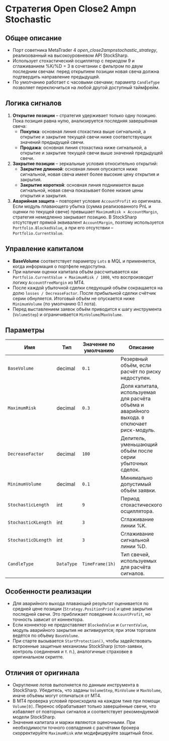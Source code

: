 # Стратегия Open Close2 Ampn Stochastic

## Общее описание
- Порт советника MetaTrader 4 *open_close2ampnstochastic_strategy*, реализованный на высокоуровневом API StockSharp.
- Использует стохастический осциллятор с периодом 9 и сглаживанием %K/%D = 3 в сочетании с фильтром по двум последним свечам: перед открытием позиции новая свеча должна подтвердить направление предыдущей.
- По умолчанию работает с часовыми свечами; параметр `CandleType` позволяет переключиться на любой другой доступный таймфрейм.

## Логика сигналов
1. **Открытие позиции** – стратегия удерживает только одну позицию. Пока позиция равна нулю, анализируется последняя завершённая свеча:
   - **Покупка**: основная линия стохастика выше сигнальной, а открытие и закрытие текущей свечи ниже соответствующих значений предыдущей свечи.
   - **Продажа**: основная линия стохастика ниже сигнальной, а открытие и закрытие текущей свечи выше значений предыдущей свечи.
2. **Закрытие позиции** – зеркальные условия относительно открытий:
   - **Закрытие длинной**: основная линия опускается ниже сигнальной, новая свеча имеет более высокие цену открытия и закрытия.
   - **Закрытие короткой**: основная линия поднимается выше сигнальной, новая свеча показывает более низкие цены открытия и закрытия.
3. **Аварийная защита** – повторяет условие `AccountProfit` из оригинала. Если модуль плавающего убытка (сумма реализованного PnL и оценки по текущей свече) превышает `MaximumRisk × AccountMargin`, стратегия немедленно закрывает позицию. В StockSharp отсутствует прямой эквивалент `AccountMargin`, поэтому используется `Portfolio.BlockedValue`, а при его отсутствии – `Portfolio.CurrentValue`.

## Управление капиталом
- **BaseVolume** соответствует параметру `Lots` в MQL и применяется, когда информация о портфеле недоступна.
- При наличии оценки капитала объём рассчитывается как `Portfolio.CurrentValue × MaximumRisk / 1000`, что воспроизводит логику `AccountFreeMargin` из MT4.
- После каждой убыточной сделки следующий объём сокращается на долю `losses / DecreaseFactor`. После прибыльной сделки счётчик серии обнуляется. Итоговый объём не опускается ниже `MinimumVolume` (по умолчанию 0.1 лота).
- Перед выставлением заявок объём приводится к шагу инструмента (`VolumeStep`) и ограничивается `MinVolume`/`MaxVolume`.

## Параметры
| Имя | Тип | Значение по умолчанию | Описание |
| --- | --- | --- | --- |
| `BaseVolume` | decimal | `0.1` | Резервный объём, если расчёт по риску недоступен. |
| `MaximumRisk` | decimal | `0.3` | Доля капитала, используемая для расчёта объёма и аварийного выхода. `0` отключает риск-модуль. |
| `DecreaseFactor` | decimal | `100` | Делитель, уменьшающий объём после серии убыточных сделок. |
| `MinimumVolume` | decimal | `0.1` | Минимально допустимый объём заявки. |
| `StochasticLength` | int | `9` | Период стохастического осциллятора. |
| `StochasticKLength` | int | `3` | Сглаживание линии %K. |
| `StochasticDLength` | int | `3` | Сглаживание сигнальной линии %D. |
| `CandleType` | `DataType` | `TimeFrame(1h)` | Тип свечей, используемых для расчёта сигналов. |

## Особенности реализации
- Для аварийного выхода плавающий результат оценивается по средней цене позиции (`Strategy.PositionPrice`) и цене закрытия последней свечи. Это приближает поведение `AccountProfit`, но точность зависит от коннектора.
- Если коннектор не предоставляет `BlockedValue` и `CurrentValue`, модуль аварийного закрытия не активируется; при этом торговля ведётся по объёму `BaseVolume`.
- При старте вызывается `StartProtection()`, чтобы задействовать встроенные защитные механизмы StockSharp (стоп-заявки, контроль соединения и т. п.), аналогичные страховке в оригинальном скрипте.

## Отличия от оригинала
- Округление лотов выполняется по данным инструмента в StockSharp. Убедитесь, что заданы `VolumeStep`, `MinVolume` и `MaxVolume`, иначе объёмы могут отличаться от MT4.
- В MT4 проверка условий происходила на каждом тике при помощи `Volume[0]`. Перенос обрабатывает только завершённые свечи, что избавляет от повторных сигналов и соответствует рекомендуемой модели StockSharp.
- Значения капитала и маржи являются оценочными. При необходимости точного совпадения с расчётами брокера скорректируйте `MaximumRisk` или модифицируйте защитный блок.
